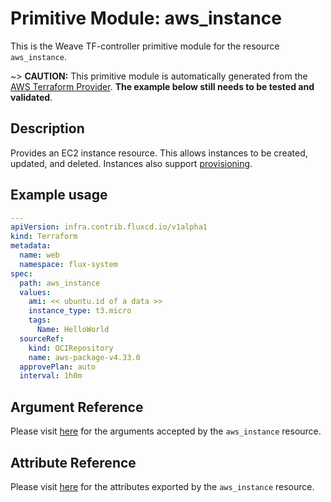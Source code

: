 
# Primitive Module: aws_instance

This is the Weave TF-controller primitive module for the resource `aws_instance`.

~> **CAUTION:** This primitive module is automatically generated from the [AWS Terraform Provider](https://registry.terraform.io/providers/hashicorp/aws/latest/docs/resources/instance). **The example below still needs to be tested and validated**.

## Description

Provides an EC2 instance resource. This allows instances to be created, updated, and deleted. Instances also support [provisioning](https://www.terraform.io/docs/provisioners/index.html).

## Example usage

```yaml
---
apiVersion: infra.contrib.fluxcd.io/v1alpha1
kind: Terraform
metadata:
  name: web
  namespace: flux-system
spec:
  path: aws_instance
  values:
    ami: << ubuntu.id of a data >>
    instance_type: t3.micro
    tags:
      Name: HelloWorld
  sourceRef:
    kind: OCIRepository
    name: aws-package-v4.33.0
  approvePlan: auto
  interval: 1h0m
```

## Argument Reference

Please visit [here](https://registry.terraform.io/providers/hashicorp/aws/latest/docs/resources/instance#argument-reference) for the arguments accepted by the `aws_instance` resource.

## Attribute Reference

Please visit [here](https://registry.terraform.io/providers/hashicorp/aws/latest/docs/resources/instance#attributes-reference) for the attributes exported by the `aws_instance` resource.
